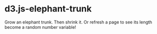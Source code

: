 d3.js-elephant-trunk
==================

Grow an elephant trunk. Then shrink it. Or refresh a page to see its length become a random number variable!
